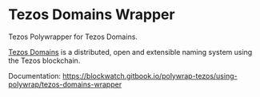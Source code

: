 # Tezos Domains Wrapper

Tezos Polywrapper for Tezos Domains.

[Tezos Domains](https://tezos.domains) is a distributed, open and extensible naming system using the Tezos blockchain.

Documentation: https://blockwatch.gitbook.io/polywrap-tezos/using-polywrap/tezos-domains-wrapper